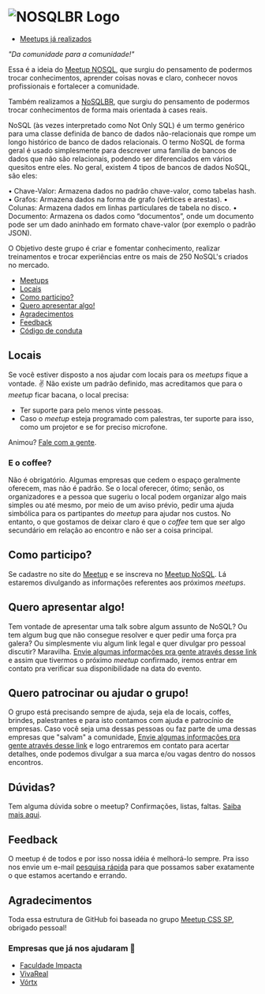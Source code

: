 ![NOSQLBR Logo](nosqlbr.png "NOSQLBR")
======

* [Meetups já realizados](meetups.md)

_"Da comunidade para a comunidade!"_

Essa é a ideia do [Meetup NOSQL](https://www.meetup.com/pt-BR/nosqlsp), que surgiu do pensamento de podermos trocar conhecimentos, aprender coisas novas e claro, conhecer novos profissionais e fortalecer a comunidade. 

Também realizamos a [NoSQLBR](https://www.nosqlbr.com.br), que surgiu do pensamento de podermos trocar conhecimentos de forma mais orientada à cases reais.

NoSQL (às vezes interpretado como Not Only SQL) é um termo genérico para uma classe definida de banco de dados não-relacionais que rompe um longo histórico de banco de dados relacionais. O termo NoSQL de forma geral é usado simplesmente para descrever uma família de bancos de dados que não são relacionais, podendo ser diferenciados em vários quesitos entre eles. No geral, existem 4 tipos de bancos de dados NoSQL, são eles:

• Chave-Valor: Armazena dados no padrão chave-valor, como tabelas hash.
• Grafos: Armazena dados na forma de grafo (vértices e arestas).
• Colunas: Armazena dados em linhas particulares de tabela no disco.
• Documento: Armazena os dados como “documentos”, onde um documento pode ser um dado aninhado em formato chave-valor (por exemplo o padrão JSON).

O Objetivo deste grupo é criar e fomentar conhecimento, realizar treinamentos e trocar experiências entre os mais de 250 NoSQL's criados no mercado.

* [Meetups](meetups.md)
* [Locais](#locais)
* [Como participo?](#como-participo)
* [Quero apresentar algo!](#quero-apresentar-algo)
* [Agradecimentos](#agradecimentos)
* [Feedback](https://meetupcss.typeform.com/to/MS87CV)
* [Código de conduta](/sobre.md#código-de-conduta)

## Locais

Se você estiver disposto a nos ajudar com locais para os _meetups_ fique a vontade. :v: Não existe um padrão definido, mas acreditamos que para o _meetup_ ficar bacana, o local precisa:

* Ter suporte para pelo menos vinte pessoas.
* Caso o _meetup_  esteja programado com palestras, ter suporte para isso, como um projetor e se for preciso microfone.

Animou? [Fale com a gente](https://nosql1.typeform.com/to/zsODEE).

### E o coffee?

Não é obrigatório. Algumas empresas que cedem o espaço geralmente oferecem, mas não é padrão. Se o local oferecer, ótimo; senão, os organizadores e a pessoa que sugeriu o local podem organizar algo mais simples ou até mesmo, por meio de um aviso prévio, pedir uma ajuda simbólica para os partipantes do _meetup_ para ajudar nos custos. No entanto, o que gostamos de deixar claro é que o *coffee* tem que ser algo secundário em relação ao encontro e não ser a coisa principal.

## Como participo?

Se cadastre no site do [Meetup](http://www.meetup.com/) e se inscreva no [Meetup NoSQL](http://www.meetup.com/nosqlsp/). Lá estaremos divulgando as informações referentes aos próximos _meetups_.

## Quero apresentar algo!

Tem vontade de apresentar uma talk sobre algum assunto de NoSQL? Ou tem algum bug que não consegue resolver e quer pedir uma força pra galera? Ou simplesmente viu algum link legal e quer divulgar pro pessoal discutir? Maravilha. [Envie algumas informações pra gente através desse link](https://nosql1.typeform.com/to/U3Usu1) e assim que tivermos o próximo _meetup_ confirmado, iremos entrar em contato pra verificar sua disponibilidade na data do evento.

## Quero patrocinar ou ajudar o grupo!

O grupo está precisando sempre de ajuda, seja ela de locais, coffes, brindes, palestrantes e para isto contamos com ajuda e patrocínio de empresas. Caso você seja uma dessas pessoas ou faz parte de uma dessas empresas que "salvam" a comunidade, [Envie algumas informações pra gente através desse link](https://nosql1.typeform.com/to/INOTll) e logo entraremos em contato para acertar detalhes, onde podemos divulgar a sua marca e/ou vagas dentro do nossos encontros.


## Dúvidas?

Tem alguma dúvida sobre o meetup? Confirmações, listas, faltas. [Saiba mais aqui](sobre.md).

## Feedback

O meetup é de todos e por isso nossa idéia é melhorá-lo sempre. Pra isso nos envie um e-mail [pesquisa rápida](http://nosql.group) para que possamos saber exatamente o que estamos acertando e errando.

## Agradecimentos

Toda essa estrutura de GitHub foi baseada no grupo [Meetup CSS SP](https://github.com/raphaelfabeni/css-sp), obrigado pessoal!

### Empresas que já nos ajudaram :facepunch:

* [Faculdade Impacta](http://www.impacta.edu.br/)
* [VivaReal](http://www.vivareal.com.br/)
* [Vórtx](http://www.vortx.com.br/)

